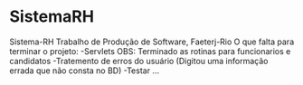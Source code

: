 # SistemaRH
Sistema-RH
Trabalho de Produção de Software, Faeterj-Rio
O que falta para terminar o projeto:
-Servlets OBS: Terminado as rotinas para funcionarios e candidatos
-Tratemento de erros do usuário (Digitou uma informação errada que não consta no BD)
-Testar ...
